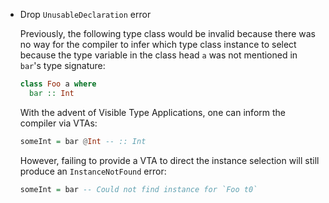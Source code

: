 * Drop `UnusableDeclaration` error

  Previously, the following type class would be invalid
  because there was no way for the compiler to infer
  which type class instance to select because
  the type variable in the class head `a` was
  not mentioned in `bar`'s type signature:
  
  ```purs
  class Foo a where
    bar :: Int
  ```

  With the advent of Visible Type Applications, 
  one can inform the compiler via VTAs:
  
  ```purs
  someInt = bar @Int -- :: Int
  ```

  However, failing to provide a VTA to direct the instance selection
  will still produce an `InstanceNotFound` error:

  ```purs
  someInt = bar -- Could not find instance for `Foo t0`
  ```

